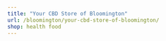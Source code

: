 ```yaml
---
title: "Your CBD Store of Bloomington"
url: /bloomington/your-cbd-store-of-bloomington/
shop: health food
---
```

